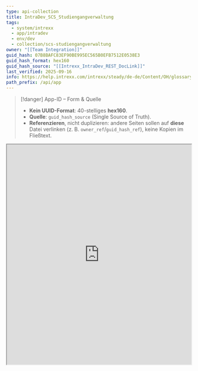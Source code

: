 ```yaml
---
type: api-collection
title: IntraDev_SCS_Studiengangverwaltung
tags:
  - system/intrexx
  - app/intradev
  - env/dev
  - collection/scs-studiengangverwaltung
owner: "[[Team Integration]]"
guid_hash: 07B8BAFC83EF90BE995EC565B0EFB7512E0538E3
guid_hash_format: hex160
guid_hash_source: "[[Intrexx_IntraDev_REST_DocLink]]"
last_verified: 2025-09-16
info: https://help.intrexx.com/intrexx/steady/de-de/Content/OH/glossary/glossary-guid.html
path_prefix: /api/app
---
```


> [!danger] App-ID – Form & Quelle
> - **Kein UUID-Format**: 40-stelliges **hex160**.
> - **Quelle**: `guid_hash_source` (Single Source of Truth).
> - **Referenzieren**, nicht duplizieren: andere Seiten sollen auf **diese** Datei verlinken (z. B. `owner_ref`/`guid_hash_ref`), keine Kopien im Fließtext.


<div class="embed-container">
  <iframe
    src="https://help.intrexx.com/intrexx/steady/de-de/Content/OH/glossary/glossary-guid.html"
    width="100%" height="600"
    sandbox="allow-same-origin allow-scripts allow-popups"
  ></iframe>
</div>
